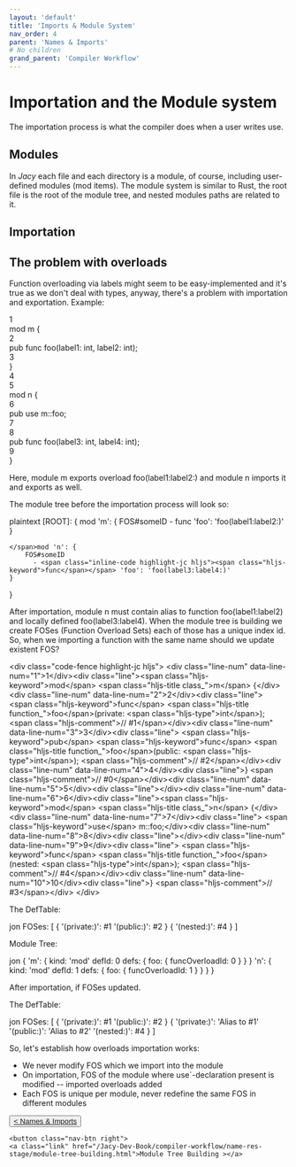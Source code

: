 ```yaml
---
layout: 'default'
title: 'Imports & Module System'
nav_order: 4
parent: 'Names & Imports'
# No children
grand_parent: 'Compiler Workflow'
---
```


# Importation and the Module system

The importation process is what the compiler does when a user writes <span class="inline-code highlight-jc hljs"><span class="hljs-keyword">use</span></span>.

## Modules

In _Jacy_ each file and each directory is a module, of course, including user-defined modules (<span class="inline-code highlight-jc hljs"><span class="hljs-keyword">mod</span></span> items).
The module system is similar to Rust, the root file is the root of the module tree, and nested modules paths are related to it.

## Importation

## The problem with overloads

Function overloading via labels might seem to be easy-implemented and it's true as we don't deal with types, anyway, there's a problem with importation and exportation.
Example:

<div class="code-fence highlight-jc hljs">
            <div class="line-num" data-line-num="1">1</div><div class="line"><span class="hljs-keyword">mod</span> <span class="hljs-title class_">m</span> {</div><div class="line-num" data-line-num="2">2</div><div class="line">    <span class="hljs-keyword">pub</span> <span class="hljs-keyword">func</span> <span class="hljs-title function_">foo</span>(label1: <span class="hljs-type">int</span>, label2: <span class="hljs-type">int</span>);</div><div class="line-num" data-line-num="3">3</div><div class="line">}</div><div class="line-num" data-line-num="4">4</div><div class="line"></div><div class="line-num" data-line-num="5">5</div><div class="line"><span class="hljs-keyword">mod</span> <span class="hljs-title class_">n</span> {</div><div class="line-num" data-line-num="6">6</div><div class="line">    <span class="hljs-keyword">pub</span> <span class="hljs-keyword">use</span> m::foo;</div><div class="line-num" data-line-num="7">7</div><div class="line"></div><div class="line-num" data-line-num="8">8</div><div class="line">    <span class="hljs-keyword">pub</span> <span class="hljs-keyword">func</span> <span class="hljs-title function_">foo</span>(label3: <span class="hljs-type">int</span>, label4: <span class="hljs-type">int</span>);</div><div class="line-num" data-line-num="9">9</div><div class="line">}</div>
        </div>

Here, module <span class="inline-code highlight-jc hljs">m</span> exports overload <span class="inline-code highlight-jc hljs"><span class="hljs-title function_ invoke__">foo</span>(label1:label2:)</span> and module <span class="inline-code highlight-jc hljs">n</span> imports it and exports as well.

The module tree before the importation process will look so:

<span class="inline-code highlight-jc hljs"></span><span class="inline-code highlight-jc hljs">plaintext
[ROOT]: {
    </span>mod<span class="inline-code highlight-jc hljs"> <span class="hljs-string">&#x27;m&#x27;</span>: {
        FOS#someID
          - </span>func<span class="inline-code highlight-jc hljs"> <span class="hljs-symbol">&#x27;foo</span>&#x27;: <span class="hljs-symbol">&#x27;foo</span>(label1:label2:)&#x27;
    }

    </span>mod 'n': {
        FOS#someID
          - <span class="inline-code highlight-jc hljs"><span class="hljs-keyword">func</span></span> 'foo': 'foo(label3:label4:)'
    }
}
<span class="inline-code highlight-jc hljs"></span><span class="inline-code highlight-jc hljs">

After importation, module </span>n<span class="inline-code highlight-jc hljs"> must contain alias to function </span>foo(label1:label2)<span class="inline-code highlight-jc hljs"> <span class="hljs-operator">and</span> locally defined </span>foo(label3:label4)<span class="inline-code highlight-jc hljs">.
When the module tree is building we create <span class="hljs-title function_ invoke__">FOSes</span> (Function Overload Sets) each of those has a unique index id.
So, when we importing a function with the same name should we update existent FOS?

&lt;div class=<span class="hljs-string">&quot;code-fence highlight-jc hljs&quot;</span>&gt;
            &lt;div class=<span class="hljs-string">&quot;line-num&quot;</span> data-line-num=<span class="hljs-string">&quot;1&quot;</span>&gt;<span class="hljs-number">1</span>&lt;/div&gt;&lt;div class=<span class="hljs-string">&quot;line&quot;</span>&gt;&lt;span class=<span class="hljs-string">&quot;hljs-keyword&quot;</span>&gt;<span class="hljs-keyword">mod</span>&lt;/span&gt; &lt;span class=<span class="hljs-string">&quot;hljs-title class_&quot;</span>&gt;m&lt;/span&gt; {&lt;/div&gt;&lt;div class=<span class="hljs-string">&quot;line-num&quot;</span> data-line-num=<span class="hljs-string">&quot;2&quot;</span>&gt;<span class="hljs-number">2</span>&lt;/div&gt;&lt;div class=<span class="hljs-string">&quot;line&quot;</span>&gt;    &lt;span class=<span class="hljs-string">&quot;hljs-keyword&quot;</span>&gt;<span class="hljs-keyword">func</span>&lt;/span&gt; &lt;span class=<span class="hljs-string">&quot;hljs-title function_&quot;</span>&gt;foo&lt;/span&gt;(private: &lt;span class=<span class="hljs-string">&quot;hljs-type&quot;</span>&gt;<span class="hljs-type">int</span>&lt;/span&gt;); &lt;span class=<span class="hljs-string">&quot;hljs-comment&quot;</span>&gt;<span class="hljs-comment">// #1&lt;/span&gt;&lt;/div&gt;&lt;div class=&quot;line-num&quot; data-line-num=&quot;3&quot;&gt;3&lt;/div&gt;&lt;div class=&quot;line&quot;&gt;    &lt;span class=&quot;hljs-keyword&quot;&gt;pub&lt;/span&gt; &lt;span class=&quot;hljs-keyword&quot;&gt;func&lt;/span&gt; &lt;span class=&quot;hljs-title function_&quot;&gt;foo&lt;/span&gt;(public: &lt;span class=&quot;hljs-type&quot;&gt;int&lt;/span&gt;); &lt;span class=&quot;hljs-comment&quot;&gt;// #2&lt;/span&gt;&lt;/div&gt;&lt;div class=&quot;line-num&quot; data-line-num=&quot;4&quot;&gt;4&lt;/div&gt;&lt;div class=&quot;line&quot;&gt;} &lt;span class=&quot;hljs-comment&quot;&gt;// #0&lt;/span&gt;&lt;/div&gt;&lt;div class=&quot;line-num&quot; data-line-num=&quot;5&quot;&gt;5&lt;/div&gt;&lt;div class=&quot;line&quot;&gt;&lt;/div&gt;&lt;div class=&quot;line-num&quot; data-line-num=&quot;6&quot;&gt;6&lt;/div&gt;&lt;div class=&quot;line&quot;&gt;&lt;span class=&quot;hljs-keyword&quot;&gt;mod&lt;/span&gt; &lt;span class=&quot;hljs-title class_&quot;&gt;n&lt;/span&gt; {&lt;/div&gt;&lt;div class=&quot;line-num&quot; data-line-num=&quot;7&quot;&gt;7&lt;/div&gt;&lt;div class=&quot;line&quot;&gt;    &lt;span class=&quot;hljs-keyword&quot;&gt;use&lt;/span&gt; m::foo;&lt;/div&gt;&lt;div class=&quot;line-num&quot; data-line-num=&quot;8&quot;&gt;8&lt;/div&gt;&lt;div class=&quot;line&quot;&gt;&lt;/div&gt;&lt;div class=&quot;line-num&quot; data-line-num=&quot;9&quot;&gt;9&lt;/div&gt;&lt;div class=&quot;line&quot;&gt;    &lt;span class=&quot;hljs-keyword&quot;&gt;func&lt;/span&gt; &lt;span class=&quot;hljs-title function_&quot;&gt;foo&lt;/span&gt;(nested: &lt;span class=&quot;hljs-type&quot;&gt;int&lt;/span&gt;); &lt;span class=&quot;hljs-comment&quot;&gt;// #4&lt;/span&gt;&lt;/div&gt;&lt;div class=&quot;line-num&quot; data-line-num=&quot;10&quot;&gt;10&lt;/div&gt;&lt;div class=&quot;line&quot;&gt;} &lt;span class=&quot;hljs-comment&quot;&gt;// #3&lt;/span&gt;&lt;/div&gt;</span>
        &lt;/div&gt;

The </span>DefTable<span class="inline-code highlight-jc hljs">:

</span><span class="inline-code highlight-jc hljs"></span>jon
FOSes: [
    {
        '(private:)': #1
        '(public:)': #2
    }
    {
        '(nested:)': #4
    }
]
<span class="inline-code highlight-jc hljs"></span><span class="inline-code highlight-jc hljs">

Module Tree:

</span><span class="inline-code highlight-jc hljs"></span>jon
{
    'm': {
        kind: 'mod'
        defId: 0
        defs: {
            foo: {
                funcOverloadId: 0
            }
        }
    }
    'n': {
        kind: 'mod'
        defId: 1
        defs: {
            foo: {
                funcOverloadId: 1
            }
        }
    }
}
<span class="inline-code highlight-jc hljs"></span><span class="inline-code highlight-jc hljs">

After importation, <span class="hljs-keyword">if</span> FOSes updated.

The </span>DefTable<span class="inline-code highlight-jc hljs">:

</span><span class="inline-code highlight-jc hljs"></span>jon
FOSes: [
    {
        '(private:)': #1
        '(public:)': #2
    }
    {
        '(private:)': 'Alias to #1'
        '(public:)': 'Alias to #2'
        '(nested:)': #4
    }
]
<span class="inline-code highlight-jc hljs"></span><span class="inline-code highlight-jc hljs">

So, <span class="hljs-keyword">let</span><span class="hljs-symbol">&#x27;s</span> establish how overloads importation works:

- We never modify FOS which we import into the module
- On importation, FOS of the module <span class="hljs-keyword">where</span> </span>use`-declaration present is modified -- imported overloads added
- Each FOS is unique per module, never redefine the same FOS in different modules
<div class="nav-btn-block">
    <button class="nav-btn left">
    <a class="link" href="/Jacy-Dev-Book/compiler-workflow/name-res-stage/index.html">< Names & Imports</a>
</button>

    <button class="nav-btn right">
    <a class="link" href="/Jacy-Dev-Book/compiler-workflow/name-res-stage/module-tree-building.html">Module Tree Building ></a>
</button>

</div>
